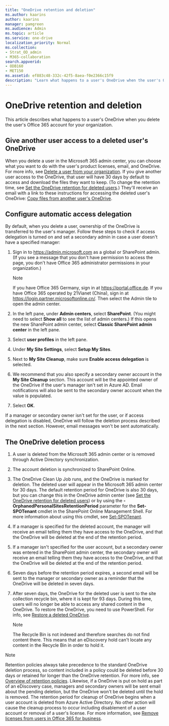 ```yaml
---
title: "OneDrive retention and deletion"
ms.author: kaarins
author: kaarins
manager: pamgreen
ms.audience: Admin
ms.topic: article
ms.service: one-drive
localization_priority: Normal
ms.collection: 
- Strat_OD_admin
- M365-collaboration 
search.appverid:
- ODB160
- MET150
ms.assetid: ef883c48-332c-42f5-8aea-f0e2366c15f9
description: "Learn what happens to a user's OneDrive when the user's Office 365 account for the organization is deleted"
---
```


# OneDrive retention and deletion

This article describes what happens to a user's OneDrive when you delete the user's Office 365 account for your organization. 
  
## Give another user access to a deleted user's OneDrive

When you delete a user in the Microsoft 365 admin center, you can choose what you want to do with the user's product licenses, email, and OneDrive. For more info, see [Delete a user from your organization](/office365/admin/add-users/delete-a-user). If you give another user access to the OneDrive, that user will have 30 days by default to access and download the files they want to keep. (To change the retention time, see [Set the OneDrive retention for deleted users](set-retention.md).) They'll receive an email with a link to these instructions for accessing the deleted user's OneDrive: [Copy files from another user's OneDrive](https://support.office.com/article/7eb33f7d-6540-488f-afaf-56043828e47b.aspx).
  
## Configure automatic access delegation

By default, when you delete a user, ownership of the OneDrive is transferred to the user's manager. Follow these steps to check if access delegation is turned on and set a secondary admin in case a user doesn't have a specified manager:
  
1. Sign in to https://admin.microsoft.com as a global or SharePoint admin. (If you see a message that you don't have permission to access the page, you don't have Office 365 administrator permissions in your organization.)
    
    > [!NOTE]
    > If you have Office 365 Germany, sign in at https://portal.office.de. If you have Office 365 operated by 21Vianet (China), sign in at https://login.partner.microsoftonline.cn/. Then select the Admin tile to open the admin center.  
    
2. In the left pane, under **Admin centers**, select **SharePoint**. (You might need to select **Show all** to see the list of admin centers.) If this opens the new SharePoint admin center, select **Classic SharePoint admin center** in the left pane.
    
3. Select **user profiles** in the left pane. 
    
4. Under **My Site Settings**, select **Setup My Sites**.
    
5. Next to **My Site Cleanup**, make sure **Enable access delegation** is selected. 
    
6. We recommend that you also specify a secondary owner account in the **My Site Cleanup** section. This account will be the appointed owner of the OneDrive if the user's manager isn't set in Azure AD. Email notifications will also be sent to the secondary owner account when the value is populated. 
    
7. Select **OK**.
    
If a manager or secondary owner isn't set for the user, or if access delegation is disabled, OneDrive will follow the deletion process described in the next section. However, email messages won't be sent automatically.
  
## The OneDrive deletion process

1. A user is deleted from the Microsoft 365 admin center or is removed through Active Directory synchronization.
    
2. The account deletion is synchronized to SharePoint Online.
    
3. The OneDrive Clean Up Job runs, and the OneDrive is marked for deletion. The deleted user will appear in the Microsoft 365 admin center for 30 days. The default retention period for OneDrive is also 30 days, but you can change this in the OneDrive admin center (see [Set the OneDrive retention for deleted users](set-retention.md)) or by using the **-OrphanedPersonalSitesRetentionPeriod** parameter for the **Set-SPOTenant** cmdlet in the SharePoint Online Management Shell. For more information about using this cmdlet, see [Set-SPOTenant](https://go.microsoft.com/fwlink/?linkid=872571).
    
4. If a manager is specified for the deleted account, the manager will receive an email telling them they have access to the OneDrive, and that the OneDrive will be deleted at the end of the retention period.
    
5. If a manager isn't specified for the user account, but a secondary owner was entered in the SharePoint admin center, the secondary owner will receive an email telling them they have access to the OneDrive, and that the OneDrive will be deleted at the end of the retention period.
    
6. Seven days before the retention period expires, a second email will be sent to the manager or secondary owner as a reminder that the OneDrive will be deleted in seven days.
    
7. After seven days, the OneDrive for the deleted user is sent to the site collection recycle bin, where it is kept for 93 days. During this time, users will no longer be able to access any shared content in the OneDrive. To restore the OneDrive, you need to use PowerShell. For info, see [Restore a deleted OneDrive](restore-deleted-onedrive.md).
    
    > [!NOTE]
    > The Recycle Bin is not indexed and therefore searches do not find content there. This means that an eDiscovery hold can't locate any content in the Recycle Bin in order to hold it. 
  
> [!NOTE]
> Retention policies always take precedence to the standard OneDrive deletion process, so content included in a policy could be deleted before 30 days or retained for longer than the OneDrive retention. For more info, see [Overview of retention policies](/office365/securitycompliance/retention-policies). Likewise, if a OneDrive is put on hold as part of an eDiscovery case, managers and secondary owners will be sent email about the pending deletion, but the OneDrive won't be deleted until the hold is removed. The retention period for cleanup of OneDrive begins when a user account is deleted from Azure Active Directory. No other action will cause the cleanup process to occur including disablement of a user account or removal of a user's license. For more information, see [Remove licenses from users in Office 365 for business](/office365/admin/subscriptions-and-billing/remove-licenses-from-users). 
  

